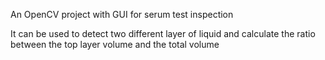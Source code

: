 An OpenCV project with GUI for serum test inspection

It can be used to detect two different layer of liquid and calculate the ratio between the top layer volume and the total volume
